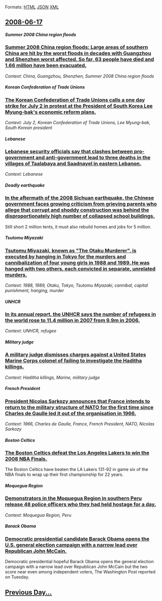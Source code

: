 
Formats: [HTML](2008/06/17/index.html)  [JSON](2008/06/17/index.json)  [XML](2008/06/17/index.xml)  

## [2008-06-17](/news/2008/06/17/index.md)

##### Summer 2008 China region floods
### [ Summer 2008 China region floods: Large areas of southern China are hit by the worst floods in decades with Guangzhou and Shenzhen worst affected. So far, 63 people have died and 1.66 million have been evacuated. ](/news/2008/06/17/summer-2008-china-region-floods-large-areas-of-southern-china-are-hit-by-the-worst-floods-in-decades-with-guangzhou-and-shenzhen-worst-aff.md)
_Context: China, Guangzhou, Shenzhen, Summer 2008 China region floods_

##### Korean Confederation of Trade Unions
### [ The Korean Confederation of Trade Unions calls a one day strike for July 2 in protest at the President of South Korea Lee Myung-bak's economic reform plans. ](/news/2008/06/17/the-korean-confederation-of-trade-unions-calls-a-one-day-strike-for-july-2-in-protest-at-the-president-of-south-korea-lee-myung-bak-s-econo.md)
_Context: July 2, Korean Confederation of Trade Unions, Lee Myung-bak, South Korean president_

##### Lebanese
### [ Lebanese security officials say that clashes between pro-government and anti-government lead to three deaths in the villages of Taalabaya and Saadnayel in eastern Lebanon. ](/news/2008/06/17/lebanese-security-officials-say-that-clashes-between-pro-government-and-anti-government-lead-to-three-deaths-in-the-villages-of-taalabaya-a.md)
_Context: Lebanese_

##### Deadly earthquake
### [ In the aftermath of the 2008 Sichuan earthquake, the Chinese government faces growing criticism from grieving parents who allege that corrupt and shoddy construction was behind the disproportionately high number of collapsed school buildings. ](/news/2008/06/17/in-the-aftermath-of-the-2008-sichuan-earthquake-the-chinese-government-faces-growing-criticism-from-grieving-parents-who-allege-that-corru.md)
Still short 2 million tents, it must also rebuild homes and jobs for 5 million.

##### Tsutomu Miyazaki
### [ Tsutomu Miyazaki, known as "The Otaku Murderer", is executed by hanging in Tokyo for the murders and cannibalization of four young girls in 1988 and 1989. He was hanged with two others, each convicted in separate, unrelated murders. ](/news/2008/06/17/tsutomu-miyazaki-known-as-the-otaku-murderer-is-executed-by-hanging-in-tokyo-for-the-murders-and-cannibalization-of-four-young-girls-in.md)
_Context: 1988, 1989, Otaku, Tokyo, Tsutomu Miyazaki, cannibal, capital punishment, hanging, murder_

##### UNHCR
### [ In its annual report, the UNHCR says the number of refugees in the world rose to 11.4 million in 2007 from 9.9m in 2006. ](/news/2008/06/17/in-its-annual-report-the-unhcr-says-the-number-of-refugees-in-the-world-rose-to-11-4-million-in-2007-from-9-9m-in-2006.md)
_Context: UNHCR, refugee_

##### Military judge
### [ A military judge dismisses charges against a United States Marine Corps colonel of failing to investigate the Haditha killings. ](/news/2008/06/17/a-military-judge-dismisses-charges-against-a-united-states-marine-corps-colonel-of-failing-to-investigate-the-haditha-killings.md)
_Context: Haditha killings, Marine, military judge_

##### French President
### [ President Nicolas Sarkozy announces that France intends to return to the military structure of NATO for the first time since Charles de Gaulle led it out of the organisation in 1966. ](/news/2008/06/17/president-nicolas-sarkozy-announces-that-france-intends-to-return-to-the-military-structure-of-nato-for-the-first-time-since-charles-de-gau.md)
_Context: 1966, Charles de Gaulle, France, French President, NATO, Nicolas Sarkozy_

##### Boston Celtics
### [ The Boston Celtics defeat the Los Angeles Lakers to win the 2008 NBA Finals. ](/news/2008/06/17/the-boston-celtics-defeat-the-los-angeles-lakers-to-win-the-2008-nba-finals.md)
The Boston Celtics have beaten the LA Lakers 131-92 in game six of the NBA finals to wrap up their first championship for 22 years.

##### Moquegua Region
### [ Demonstrators in the Moquegua Region in southern Peru release 48 police officers who they had held hostage for a day. ](/news/2008/06/17/demonstrators-in-the-moquegua-region-in-southern-peru-release-48-police-officers-who-they-had-held-hostage-for-a-day.md)
_Context: Moquegua Region, Peru_

##### Barack Obama
### [ Democratic presidential candidate Barack Obama opens the U.S. general election campaign with a narrow lead over Republican John McCain. ](/news/2008/06/17/democratic-presidential-candidate-barack-obama-opens-the-u-s-general-election-campaign-with-a-narrow-lead-over-republican-john-mccain.md)
Democratic presidential hopeful Barack Obama opens the general election campaign with a narrow lead over Republican John McCain but the two score near even among independent voters, The Washington Post reported on Tuesday.

## [Previous Day...](/news/2008/06/16/index.md)

